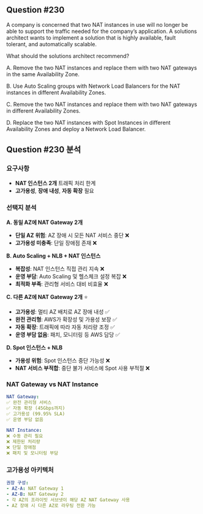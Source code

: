 ## Question #230
A company is concerned that two NAT instances in use will no longer be able to support the traffic needed for the company’s application. 
A solutions architect wants to implement a solution that is highly available, fault tolerant, and automatically scalable.

What should the solutions architect recommend?

A. Remove the two NAT instances and replace them with two NAT gateways in the same Availability Zone.

B. Use Auto Scaling groups with Network Load Balancers for the NAT instances in different Availability Zones.

C. Remove the two NAT instances and replace them with two NAT gateways in different Availability Zones.

D. Replace the two NAT instances with Spot Instances in different Availability Zones and deploy a Network Load Balancer.

## Question #230 분석

### 요구사항
- **NAT 인스턴스 2개** 트래픽 처리 한계
- **고가용성**, **장애 내성**, **자동 확장** 필요

### 선택지 분석

**A. 동일 AZ에 NAT Gateway 2개**
- **단일 AZ 위험**: AZ 장애 시 모든 NAT 서비스 중단 ❌
- **고가용성 미충족**: 단일 장애점 존재 ❌

**B. Auto Scaling + NLB + NAT 인스턴스**
- **복잡성**: NAT 인스턴스 직접 관리 지속 ❌
- **운영 부담**: Auto Scaling 및 헬스체크 설정 복잡 ❌
- **최적화 부족**: 관리형 서비스 대비 비효율 ❌

**C. 다른 AZ에 NAT Gateway 2개** ⭐
- **고가용성**: 멀티 AZ 배치로 AZ 장애 내성 ✅
- **완전 관리형**: AWS가 확장성 및 가용성 보장 ✅
- **자동 확장**: 트래픽에 따라 자동 처리량 조정 ✅
- **운영 부담 없음**: 패치, 모니터링 등 AWS 담당 ✅

**D. Spot 인스턴스 + NLB**
- **가용성 위험**: Spot 인스턴스 중단 가능성 ❌
- **NAT 서비스 부적합**: 중단 불가 서비스에 Spot 사용 부적절 ❌

### NAT Gateway vs NAT Instance

```yaml
NAT Gateway:
✅ 완전 관리형 서비스
✅ 자동 확장 (45Gbps까지)
✅ 고가용성 (99.95% SLA)
✅ 운영 부담 없음

NAT Instance:
❌ 수동 관리 필요
❌ 제한된 처리량
❌ 단일 장애점
❌ 패치 및 모니터링 부담
```

### 고가용성 아키텍처

```yaml
권장 구성:
- AZ-A: NAT Gateway 1
- AZ-B: NAT Gateway 2
- 각 AZ의 프라이빗 서브넷이 해당 AZ NAT Gateway 사용
- AZ 장애 시 다른 AZ로 라우팅 전환 가능
```
